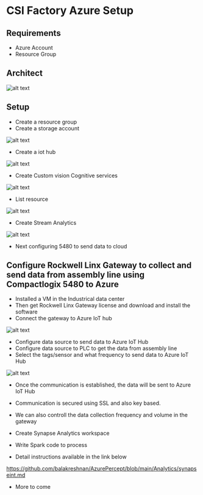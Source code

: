 # CSI Factory Azure Setup

## Requirements

- Azure Account
- Resource Group

## Architect

![alt text](https://github.com/balakreshnan/csifactory/blob/main/IIoT/images/csi6.jpg "Architecture")

## Setup

- Create a resource group
- Create a storage account

![alt text](https://github.com/balakreshnan/csifactory/blob/main/IIoT/images/csi5.jpg "Architecture")

- Create a iot hub

![alt text](https://github.com/balakreshnan/csifactory/blob/main/IIoT/images/csi1.jpg "Architecture")

- Create Custom vision Cognitive services

![alt text](https://github.com/balakreshnan/csifactory/blob/main/IIoT/images/csi2.jpg "Architecture")

- List resource

![alt text](https://github.com/balakreshnan/csifactory/blob/main/IIoT/images/csi3.jpg "Architecture")

- Create Stream Analytics

![alt text](https://github.com/balakreshnan/csifactory/blob/main/IIoT/images/csi4.jpg "Architecture")

- Next configuring 5480 to send data to cloud

## Configure Rockwell Linx Gateway to collect and send data from assembly line using Compactlogix 5480 to Azure

- Installed a VM in the Industrical data center
- Then get Rockwell Linx Gateway license and download and install the software
- Connect the gateway to Azure IoT hub

![alt text](https://github.com/balakreshnan/csifactory/blob/main/IIoT/images/linegateway1.png "Architecture")

- Configure data source to send data to Azure IoT Hub
- Configure data source to PLC to get the data from assembly line
- Select the tags/sensor and what frequency to send data to Azure IoT Hub

![alt text](https://github.com/balakreshnan/csifactory/blob/main/IIoT/images/linegateway2.png "Architecture")

- Once the communication is established, the data will be sent to Azure IoT Hub
- Communication is secured using SSL and also key based.
- We can also controll the data collection frequency and volume in the gateway

- Create Synapse Analytics workspace
- Write Spark code to process

- Detail instructions available in the link below

https://github.com/balakreshnan/AzurePercept/blob/main/Analytics/synapseint.md

- More to come